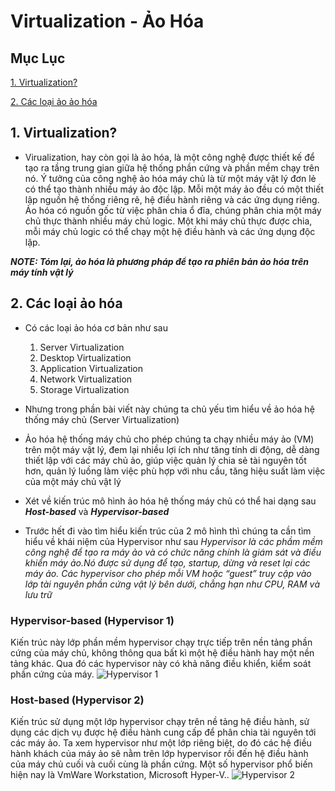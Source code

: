 # Virtualization - Ảo Hóa
## Mục Lục
 [1. Virtualization?](#Virtualization)

 [2. Các loại ảo ảo hóa](#cacloaiaohoa)
<a name="Virtualization"></a>
## 1. Virtualization?
-   Virualization, hay còn gọi là ảo hóa, là một công nghệ được thiết kế để tạo ra tầng trung gian giữa hệ thống phần cứng và phần mềm chạy trên nó. Ý tưởng của công nghệ ảo hóa máy chủ là từ một máy vật lý đơn lẻ có thể tạo thành nhiều máy ảo độc lập. Mỗi một máy ảo đều có một thiết lập nguồn hệ thống riêng rẽ, hệ điều hành riêng và các ứng dụng riêng. Ảo hóa có nguồn gốc từ việc phân chia ổ đĩa, chúng phân chia một máy chủ thực thành nhiều máy chủ logic. Một khi máy chủ thực được chia, mỗi máy chủ logic có thể chạy một hệ điều hành và các ứng dụng độc lập.

***NOTE: Tóm lại, ảo hóa là phương pháp để tạo ra phiên bản ảo hóa trên máy tính vật lý***

<a name="cacloaiaohoa"></a>
## 2. Các loại ảo hóa
-   Có các loại ảo hóa cơ bản như sau
    1. Server Virtualization
    2. Desktop Virtualization
    3. Application Virtualization
    4. Network Virtualization
    5. Storage Virtualization

- Nhưng trong phần bài viết này chúng ta chủ yếu tìm hiểu về ảo hóa hệ thống  máy chủ (Server Virtualization)
- Ảo hóa hệ thống máy chủ cho phép chúng ta chạy nhiều máy ảo (VM) trên một máy vật lý, đem lại nhiều lợi ích như tăng tính di động, dễ dàng thiết lập với các máy chủ ảo, giúp việc quản lý chia sẻ tài nguyên tốt hơn, quản lý luồng làm việc phù hợp với nhu cầu, tăng hiệu suất làm việc của một máy chủ vật lý
- Xét về kiến trúc mô hình ảo hóa hệ thống máy chủ có thể hai dạng sau ***Host-based*** và ***Hypervisor-based***
- Trước hết đi vào tìm hiểu kiến trúc của 2 mô hình thì chúng ta cần tìm hiểu về khái niệm của Hypervisor như sau
*Hypervisor là các phầm mềm công nghệ để tạo ra máy ảo và có chức năng chính là giám sát và điều khiển máy ảo.Nó được sử dụng để tạo, startup, dừng và reset lại các máy ảo. Các hypervisor cho phép mỗi VM hoặc “guest” truy cập vào lớp tài nguyên phần cứng vật lý bên dưới, chẳng hạn như CPU, RAM và lưu trữ*

### Hypervisor-based (Hypervisor 1)
Kiến trúc này lớp phần mềm hypervisor chạy trực tiếp trên nền tảng phần cứng của máy chủ, không thông qua bất kì một hệ điều hành hay một nền tảng khác. Qua đó các hypervisor này có khả năng điều khiển, kiểm soát phần cứng của máy.
![Hypervisor 1](https://i.imgur.com/usHF9PR.png)
### Host-based (Hypervisor 2)
Kiến trúc sử dụng một lớp hypervisor chạy trên nề tảng hệ điều hành, sử dụng các dịch vụ được hệ điều hành cung cấp để phân chia tài nguyên tới các máy ảo. Ta xem hypervisor như một lớp riêng biệt, do đó các hệ điều hành khách của máy ảo sẽ nằm trên lớp hypervisor rồi đến hệ điều hành của máy chủ cuối và cuối cùng là phần cứng. Một số hypervisor phổ biến hiện nay là VmWare Workstation, Microsoft Hyper-V..
![Hypervisor 2](https://i.imgur.com/tREIUT5.png)